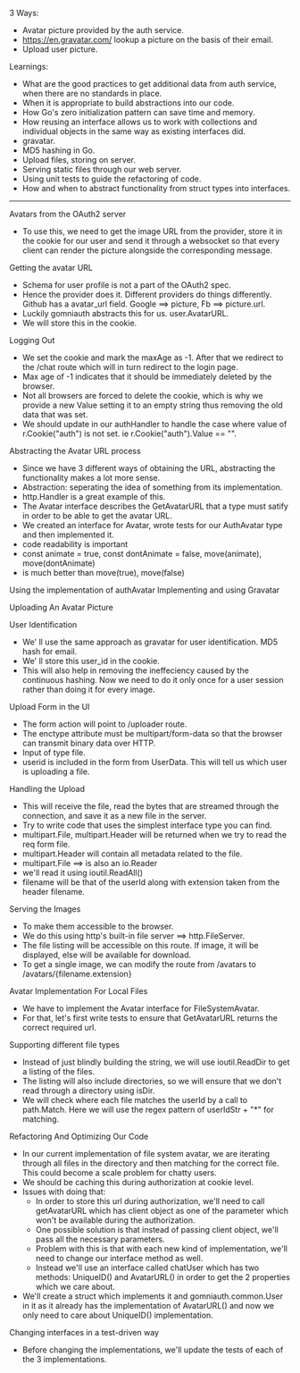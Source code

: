 3 Ways:
* Avatar picture provided by the auth service.
* https://en.gravatar.com/ lookup a picture on the basis of their email.
* Upload user picture.

Learnings:
* What are the good practices to get additional data from auth service, when there are no standards in place.
* When it is appropriate to build abstractions into our code.
* How Go's zero initialization pattern can save time and memory.
* How reusing an interface allows us to work with collections and individual objects in the same way as existing interfaces did.
* gravatar.
* MD5 hashing in Go.
* Upload files, storing on server.
* Serving static files through our web server.
* Using unit tests to guide the refactoring of code.
* How and when to abstract functionality from struct types into interfaces. 

***************************************************************************************

Avatars from the OAuth2 server

* To use this, we need to get the image URL from the provider, store it in the cookie for our user and send it through a websocket so that every client can render the picture alongside the corresponding message.

Getting the avatar URL
* Schema for user profile is not a part of the OAuth2 spec.
* Hence the provider does it. Different providers do things differently. Github has a avatar_url field. Google ==> picture, Fb ==> picture.url.
* Luckily gomniauth abstracts this for us. user.AvatarURL.
* We will store this in the cookie.

Logging Out
* We set the cookie and mark the maxAge as -1. After that we redirect to the /chat route which will in turn redirect to the login page.
* Max age of -1 indicates that it should be immediately deleted by the browser.
* Not all browsers are forced to delete the cookie, which is why we provide a new Value setting it to an empty string thus removing the old data that was set.
* We should update in our authHandler to handle the case where value of r.Cookie("auth") is not set. ie r.Cookie("auth").Value == "".

Abstracting the Avatar URL process
* Since we have 3 different ways of obtaining the URL, abstracting the functionality makes a lot more sense.
* Abstraction: seperating the idea of something from its implementation.
* http.Handler is a great example of this.
* The Avatar interface describes the GetAvatarURL that a type must satify in order to be able to get the avatar URL.
* We created an interface for Avatar, wrote tests for our AuthAvatar type and then
implemented it.
* code readability is important 
* const animate = true, const dontAnimate = false, move(animate), move(dontAnimate)
* is much better than move(true), move(false)

Using the implementation of authAvatar
Implementing and using Gravatar


Uploading An Avatar Picture

User Identification
* We' ll use the same approach as gravatar for user identification. MD5 hash for email.
* We' ll store this user_id in the cookie.
* This will also help in removing the ineffeciency caused by the continuous hashing. Now we need to do it only once for a user session rather than doing it for every image.

Upload Form in the UI
* The form action will point to /uploader route.
* The enctype attribute must be multipart/form-data so that the browser can transmit binary data over HTTP.
* Input of type file.
* userid is included in the form from UserData. This will tell us which user is uploading a file.

Handling the Upload
* This will receive the file, read the bytes that are streamed through the connection, and save it as a new file in the server.
* Try to write code that uses the simplest interface type you can find.
* multipart.File, multipart.Header will be returned when we try to read the req form file.
* multipart.Header will contain all metadata related to the file.
* multipart.File ==> is also an io.Reader
* we'll read it using ioutil.ReadAll()
* filename will be that of the userId along with extension taken from the header filename.

Serving the Images
* To make them accessible to the browser.
* We do this using http's built-in file server ==> http.FileServer.
* The file listing will be accessible on this route. If image, it will be displayed, else will be available for download. 
* To get a single image, we can modify the route from /avatars to /avatars/{filename.extension}

Avatar Implementation For Local Files
* We have to implement the Avatar interface for FileSystemAvatar.
* For that, let's first write tests to ensure that GetAvatarURL returns the correct required url.

Supporting different file types
* Instead of just blindly building the string, we will use ioutil.ReadDir to get a listing of the files.
* The listing will also include directories, so we will ensure that we don't read through a directory using isDir.
* We will check where each file matches the userId by a call to path.Match. Here we will use the regex pattern of userIdStr + "*" for matching.


Refactoring And Optimizing Our Code

* In our current implementation of file system avatar, we are iterating through all files in the directory and then matching for the correct file. This could become a scale problem for chatty users.
* We should be caching this during authorization at cookie level.
* Issues with doing that:
    * In order to store this url during authorization, we'll need to call getAvatarURL which has client object as one of the parameter which won't be available during the authorization.
    * One possible solution is that instead of passing client object, we'll pass all the necessary parameters.
    * Problem with this is that with each new kind of implementation, we'll need to change our interface method as well.
    * Instead we'll use an interface called chatUser which has two methods: UniqueID() and AvatarURL() in order to get the 2 properties which we care about.
* We'll create a struct which implements it and gomniauth.common.User in it as it already has the implementation of AvatarURL() and now we only need to care about UniqueID() implementation.


Changing interfaces in a test-driven way
* Before changing the implementations, we'll update the tests of each of the 3 implementations.

